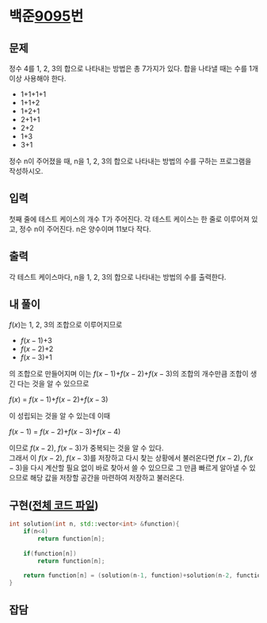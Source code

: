 # 백준[9095](https://www.acmicpc.net/problem/9095)번
## 문제
 정수 4를 1, 2, 3의 합으로 나타내는 방법은 총 7가지가 있다. 합을 나타낼 때는 수를 1개 이상 사용해야 한다.

* 1+1+1+1
* 1+1+2
* 1+2+1
* 2+1+1
* 2+2
* 1+3
* 3+1

 정수 n이 주어졌을 때, n을 1, 2, 3의 합으로 나타내는 방법의 수를 구하는 프로그램을 작성하시오.


## 입력
 첫째 줄에 테스트 케이스의 개수 T가 주어진다. 각 테스트 케이스는 한 줄로 이루어져 있고, 정수 n이 주어진다. n은 양수이며 11보다 작다.

## 출력
 각 테스트 케이스마다, n을 1, 2, 3의 합으로 나타내는 방법의 수를 출력한다.

## 내 풀이
 $f(x)$는 1, 2, 3의 조합으로 이루어지므로

 * $f(x-1)$+3
 * $f(x-2)$+2
 * $f(x-3)$+1

 의 조합으로 만들어지며 이는 $f(x-1)$+$f(x-2)$+$f(x-3)$의 조합의 개수만큼 조합이 생긴 다는 것을 알 수 있으므로
 
$f(x)$ = $f(x-1)$+$f(x-2)$+$f(x-3)$

이 성립되는 것을 알 수 있는데 이때

$f(x-1)$ = $f(x-2)$+$f(x-3)$+$f(x-4)$

이므로 $f(x-2)$, $f(x-3)$가 중복되는 것을 알 수 있다.  
그래서 이 $f(x-2)$, $f(x-3)$를 저장하고 다시 찾는 상황에서 불러온다면 $f(x-2)$, $f(x-3)$을 다시 계산할 필요 없이 바로 찾아서 쓸 수 있으므로 그 만큼 빠르게 알아낼 수 있으므로 해당 값을 저장할 공간을 마련하여 저장하고 불러온다.

## 구현([전체 코드 파일](/baekjoon/폴더이름/코드파일))
``` cpp
int solution(int n, std::vector<int> &function){
    if(n<4)
        return function[n];
    
    if(function[n])
        return function[n];
    
    return function[n] = (solution(n-1, function)+solution(n-2, function)+solution(n-3, function));
}
```

## 잡담
 